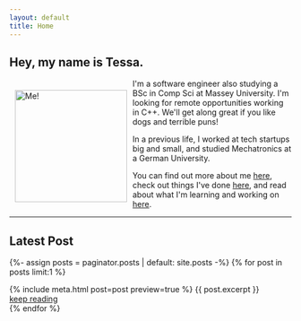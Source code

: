 ```yaml
---
layout: default
title: Home 
---
```


## Hey, my name is Tessa.

<img alt="Me!" src="/assets/profile-photo.png" width="200" style="float:left;vertical-align:middle;margin:20px 10px"/> I'm a software engineer also studying a BSc in Comp Sci at Massey University. I'm looking for remote opportunities working in C++. We'll get along great if you like dogs and terrible puns! 

In a previous life, I worked at tech startups big and small, and studied Mechatronics at a German University.

You can find out more about me [here](/about/), check out things I've done [here](/projects/), and read about what I'm learning and working on [here](/blog/).

---

## Latest Post

{%- assign posts = paginator.posts | default: site.posts -%}
{% for post in posts limit:1 %}
  <article>
   {% include meta.html post=post preview=true %}
   {{ post.excerpt }}
   <div class="more"><a href="{{ post.url | relative_url }}">keep reading</a></div>
  </article>
{% endfor %}

